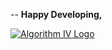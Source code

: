 
--
**Happy Developing,**

<a href="http://www.algorithmiv.com/vitals"><img src="http://www.algorithmiv.com/images/aIV-logo.png" alt="Algorithm IV Logo" /></a>


[base]: https://github.com/imaginate/vitals/wiki/section-base
[strict]: https://github.com/imaginate/vitals/wiki/section-strict
[fs]: https://github.com/imaginate/vitals/wiki/section-fs
[shell]: https://github.com/imaginate/vitals/wiki/section-shell
[amend]: https://github.com/imaginate/vitals/wiki/method-amend
[copy]: https://github.com/imaginate/vitals/wiki/method-copy
[create]: https://github.com/imaginate/vitals/wiki/method-create
[cut]: https://github.com/imaginate/vitals/wiki/method-cut
[each]: https://github.com/imaginate/vitals/wiki/method-each
[fill]: https://github.com/imaginate/vitals/wiki/method-fill
[freeze]: https://github.com/imaginate/vitals/wiki/method-freeze
[fuse]: https://github.com/imaginate/vitals/wiki/method-fuse
[get]: https://github.com/imaginate/vitals/wiki/method-get
[has]: https://github.com/imaginate/vitals/wiki/method-has
[is]: https://github.com/imaginate/vitals/wiki/method-is
[remap]: https://github.com/imaginate/vitals/wiki/method-remap
[roll]: https://github.com/imaginate/vitals/wiki/method-roll
[run]: https://github.com/imaginate/vitals/wiki/method-run
[same]: https://github.com/imaginate/vitals/wiki/method-same
[seal]: https://github.com/imaginate/vitals/wiki/method-seal
[slice]: https://github.com/imaginate/vitals/wiki/method-slice
[to]: https://github.com/imaginate/vitals/wiki/method-to
[trim]: https://github.com/imaginate/vitals/wiki/method-trim
[until]: https://github.com/imaginate/vitals/wiki/method-until